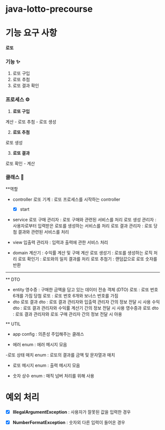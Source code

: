 # java-lotto-precourse

# 기능 요구 사항

#### 로또

### 기능 ✨

1. 로또 구입
2. 로또 추첨
3. 로또 결과 확인

### 프로세스 ⚙️

1. **로또 구입**

계산 - 로또 추첨 - 로또 생성

2. **로또 추첨**

로또 생성

3. **로또 결과**

로또 확인 - 계산

### 클래스 🌿

**역할

- controller
  로또 기계 : 로또 프로세스를 시작하는 controller

    - [X] start

- service
  로또 구매 관리자 : 로또 구매와 관련된 서비스를 처리
  로또 생성 관리자 : 사용자로부터 입력받은 로또를 생성하는 서비스를 처리
  로또 결과 관리자 : 로또 당첨 결과와 관련된 서비스를 처리

- view
  입출력 관리자 : 입력과 출력에 관한 서비스 처리

- domain
  계산기 : 수익률 계산 및 구매 계산
  로또 생성기 : 로또를 생성하는 로직 처리
  로또 확인기 : 로또와의 일치 결과를 처리
  로또 추첨기 : 랜덤값으로 로또 숫자를 반환

---
** DTO

- entity
  영수증 : 구매한 금액을 담고 있는 데이터 전송 객체 (DTO)
  로또 : 로또 번호 6개를 가짐
  당첨 로또 : 로또 번호 6개와 보너스 번호를 가짐
- dto
  로또 결과 dto : 로또 결과 관리자와 입출력 관리자 간의 정보 전달 시 사용
  수익 dto : 로또 결과 관리자와 수익률 계산기 간의 정보 전달 시 사용
  영수증과 로또 dto : 로또 결과 관리자와 로또 구매 관리자 간의 정보 전달 시 아용

** UTIL

- app config
  : 의존성 주입해주는 클래스

- 에러 enum
  : 에러 메시지 모음

-로또 상태 매치 enum
: 로또의 결과를 금액 및 문자열과 매치

- 로또 메시지 enum
  : 출력 메시지 모음

- 숫자 상수 enum
  : 매직 넘버 처리를 위해 사용

# 예외 처리

- [X] **IllegalArgumentException** : 사용자가 잘못된 값을 입력한 경우
- [X] **NumberFormatException** : 숫자외 다른 입력이 들어온 경우

